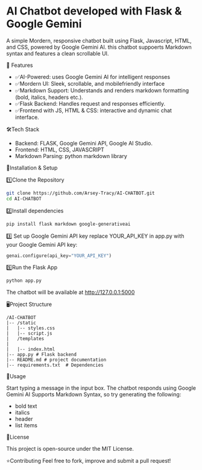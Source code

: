 #  AI Chatbot developed with Flask & Google Gemini

A simple Mordern, responsive chatbot built using Flask, Javascript, HTML, and CSS, powered by Google Gemini AI. this chatbot suppoerts Markdown syntax and features a clean scrollable UI.

🚀 Features

- ✅AI-Powered: uses Google Gemini AI for intelligent responses
- ✅Mordern UI: Sleek, scrollable, and mobilefriendly interface
- ✅Markdown Support: Understands and renders markdown formatting (bold, italics, headers etc.).
- ✅Flask Backend: Handles request and responses efficiently.
- ✅Frontend with JS, HTML & CSS: interactive and dynamic chat interface.

🛠️Tech Stack
- Backend: FLASK, Google Gemini API, Google AI Studio.
- Frontend: HTML, CSS, JAVASCRIPT
- Markdown Parsing: python markdown library

🚀Installation & Setup

1️⃣Clone the Repository

```bash
git clone https://github.com/Arsey-Tracy/AI-CHATBOT.git
cd AI-CHATBOT
```

2️⃣Install dependencies
```bash
pip install flask markdown google-generativeai
```

3️⃣ Set up Google Gemini API key
replace YOUR_API_KEY in app.py with your Google Gemini API key:
```python
genai.configure(api_key="YOUR_API_KEY")
```

5️⃣Run the Flask App

```bash
python app.py
```

The chatbot will be available at http://127.0.0.1:5000

🖥️Project Structure
```
/AI-CHATBOT
|-- /static
|   |-- styles.css
|   |-- script.js
|   /templates
|
|   |-- index.html
|-- app.py # Flask backend
|-- README.md # project documentation
|-- requirements.txt  # Dependencies

```
📌Usage

Start typing a message in the input box.
The chatbot responds using Google Gemini AI
Supports Markdown Syntax, so try generating the following:
- bold text
- italics
- header
- list items

📜License

This project is open-source under the MIT License.

⭐Contributing
Feel free to fork, improve and submit a pull request!
